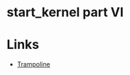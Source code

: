 # start_kernel part VI

## 


# Links

  * [Trampoline](https://en.wikipedia.org/wiki/Trampoline_(computing))
